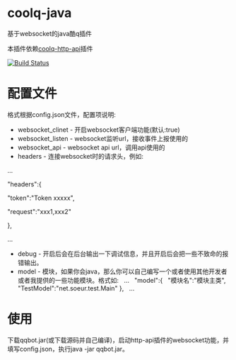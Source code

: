 # coolq-java
基于websocket的java酷q插件

本插件依赖[coolq-http-api](https://richardchien.github.io/coolq-http-api/3.4/#/)插件

[![Build Status](https://travis-ci.org/juzi5201314/coolq-java.svg?branch=master)](https://travis-ci.org/juzi5201314/coolq-java)

# 配置文件
格式根据config.json文件，配置项说明:
* websocket_clinet - 开启websocket客户端功能(默认:true)
* websocket_listen - websocket监听url，接收事件上报使用的
* websocket_api - websocket api url，调用api使用的
* headers - 连接websocket时的请求头，例如:  

…   

"headers":{  

"token":"Token xxxxx",  

"request":"xxx1,xxx2"  

},  

…  

* debug - 开启后会在后台输出一下调试信息，并且开启后会把一些不致命的报错输出。
* model - 模块，如果你会java，那么你可以自己编写一个或者使用其他开发者或者我提供的一些功能模块。格式如:  
…  
"model":{  
"模块名":"模块主类",
"TestModel":"net.soeur.test.Main"
},  
…

# 使用
下载qqbot.jar(或下载源码并自己编译)，启动http-api插件的websocket功能，并填写config.json，执行java -jar qqbot.jar。
